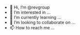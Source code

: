 - 👋 Hi, I’m @revgroup
- 👀 I’m interested in ...
- 🌱 I’m currently learning ...
- 💞️ I’m looking to collaborate on ...
- 📫 How to reach me ...

<!---
revgroup/revgroup is a ✨ special ✨ repository because its `README.md` (this file) appears on your GitHub profile.
You can click the Preview link to take a look at your changes.
--->
